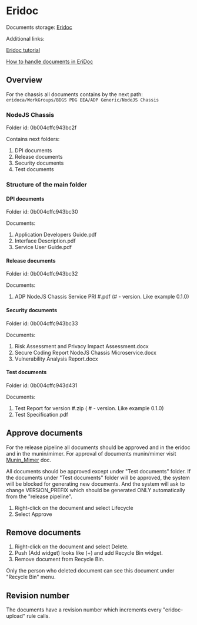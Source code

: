 # Eridoc

Documents storage: [Eridoc](https://eridoc.internal.ericsson.com)

Additional links:

[Eridoc tutorial](https://eth-wiki.rnd.ki.sw.ericsson.se/display/CCX/Eridoc+tutorial)

[How to handle documents in EriDoc](https://eth-wiki.rnd.ki.sw.ericsson.se/display/XOTS/How+to+handle+documents+in+EriDoc)

## Overview

For the chassis all documents contains by the next path:
`eridoca/WorkGroups/BDGS PDG EEA/ADP Generic/NodeJS Chassis`

### NodeJS Chassis

Folder id: 0b004cffc943bc2f

Contains next folders:

1. DPI documents
2. Release documents
3. Security documents
4. Test documents

### Structure of the main folder

#### DPI documents

Folder id: 0b004cffc943bc30

Documents:

1. Application Developers Guide.pdf
2. Interface Description.pdf
3. Service User Guide.pdf

#### Release documents

Folder id: 0b004cffc943bc32

Documents:

1. ADP NodeJS Chassis Service PRI #.pdf (# - version. Like example 0.1.0)

#### Security documents

Folder id: 0b004cffc943bc33

Documents:

1. Risk Assessment and Privacy Impact Assessment.docx
2. Secure Coding Report NodeJS Chassis Microservice.docx
3. Vulnerability Analysis Report.docx

#### Test documents

Folder id: 0b004cffc943d431

Documents:

1. Test Report for version #.zip ( # - version. Like example 0.1.0)
2. Test Specification.pdf

## Approve documents

For the release pipeline all documents should be approved and in the eridoc and in the munin/mimer.
For approval of documents munin/mimer visit [Munin_Mimer](/getting-started/docs/administration/munin_mimer.md)
doc.

All documents should be approved except under "Test documents" folder.
If the documents under "Test documents" folder will be approved,
the system will be blocked for generating new documents.
And the system will ask to change VERSION_PREFIX which should be generated
ONLY automatically from the "release pipeline".

1. Right-click on the document and select Lifecycle
2. Select Approve

## Remove documents

1. Right-click on the document and select Delete.
2. Push (Add widget) looks like (+) and add Recycle Bin widget.
3. Remove document from Recycle Bin.

Only the person who deleted document can see this document under "Recycle Bin" menu.

## Revision number

The documents have a revision number which increments every "eridoc-upload" rule calls.
